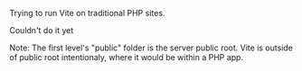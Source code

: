 Trying to run Vite on traditional PHP sites.

Couldn't do it yet

Note:
The first level's "public" folder is the server public root. Vite is outside of public root intentionaly, where it would be within a PHP app.
